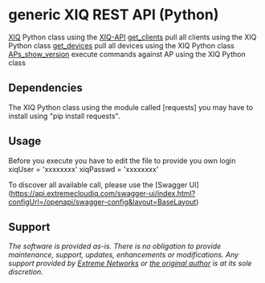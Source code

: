 # generic XIQ REST API (Python)

[XIQ](XIQ.py?raw=true) Python class using the [XIQ-API](https://developer.extremecloudiq.com/)
[get_clients](get_clients.py?raw=true) pull all clients using the XIQ Python class
[get_devices](get_devices.py?raw=true) pull all devices using the XIQ Python class
[APs_show_version](ap_show_version.py?raw=true) execute commands against AP using the XIQ Python class

## Dependencies

The XIQ Python class using the module called [requests] you may have to install using "pip install requests".

## Usage

Before you execute you have to edit the file to provide you own login
xiqUser   = 'xxxxxxxx'
xiqPasswd = 'xxxxxxxx'

To discover all available call, please use the [Swagger UI] (https://api.extremecloudiq.com/swagger-ui/index.html?configUrl=/openapi/swagger-config&layout=BaseLayout)

## Support

_The software is provided as-is. There is no obligation to provide maintenance, support, updates, enhancements or modifications. Any support provided by [Extreme Networks](http://www.extremenetworks.com/) or [the original author](https://robert.weiler.one/) is at its sole discretion._
